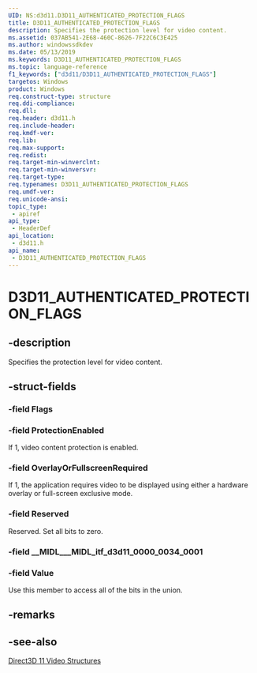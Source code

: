 ```yaml
---
UID: NS:d3d11.D3D11_AUTHENTICATED_PROTECTION_FLAGS
title: D3D11_AUTHENTICATED_PROTECTION_FLAGS
description: Specifies the protection level for video content.
ms.assetid: 037AB541-2E68-460C-8626-7F22C6C3E425
ms.author: windowssdkdev
ms.date: 05/13/2019
ms.keywords: D3D11_AUTHENTICATED_PROTECTION_FLAGS
ms.topic: language-reference
f1_keywords: ["d3d11/D3D11_AUTHENTICATED_PROTECTION_FLAGS"]
targetos: Windows
product: Windows
req.construct-type: structure
req.ddi-compliance: 
req.dll: 
req.header: d3d11.h
req.include-header: 
req.kmdf-ver: 
req.lib: 
req.max-support: 
req.redist: 
req.target-min-winverclnt: 
req.target-min-winversvr: 
req.target-type: 
req.typenames: D3D11_AUTHENTICATED_PROTECTION_FLAGS
req.umdf-ver: 
req.unicode-ansi: 
topic_type:
 - apiref
api_type:
 - HeaderDef
api_location:
 - d3d11.h
api_name:
 - D3D11_AUTHENTICATED_PROTECTION_FLAGS
---
```


# D3D11_AUTHENTICATED_PROTECTION_FLAGS

## -description

Specifies the protection level for video content.

## -struct-fields

### -field Flags

### -field ProtectionEnabled

If 1, video content protection is enabled.

### -field OverlayOrFullscreenRequired

If 1, the application requires video to be displayed using either a hardware overlay or full-screen exclusive mode.

### -field Reserved

Reserved. Set all bits to zero.

### -field __MIDL___MIDL_itf_d3d11_0000_0034_0001

### -field Value

Use this member to access all of the bits in the union.

## -remarks

## -see-also

<a href="https://docs.microsoft.com/windows/desktop/medfound/direct3d-11-video-structures">Direct3D 11 Video Structures</a>
